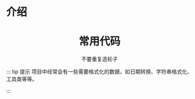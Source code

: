 # 介绍

<h1 align="center">常用代码</h1>

<p align="center">不要重复造轮子</p>

::: tip 提示
项目中经常会有一些需要格式化的数据，如日期转换、字符串格式化、工具类等等。

:::
